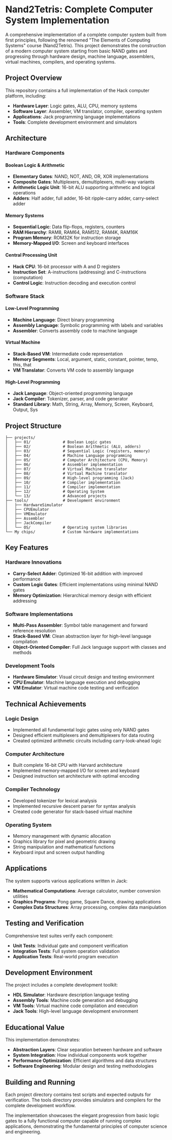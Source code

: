 # Nand2Tetris: Complete Computer System Implementation

A comprehensive implementation of a complete computer system built from first principles, following the renowned "The Elements of Computing Systems" course (Nand2Tetris). This project demonstrates the construction of a modern computer system starting from basic NAND gates and progressing through hardware design, machine language, assemblers, virtual machines, compilers, and operating systems.

## Project Overview

This repository contains a full implementation of the Hack computer platform, including:

- **Hardware Layer**: Logic gates, ALU, CPU, memory systems
- **Software Layer**: Assembler, VM translator, compiler, operating system
- **Applications**: Jack programming language implementations
- **Tools**: Complete development environment and simulators

## Architecture

### Hardware Components

#### Boolean Logic & Arithmetic
- **Elementary Gates**: NAND, NOT, AND, OR, XOR implementations
- **Composite Gates**: Multiplexers, demultiplexers, multi-way variants
- **Arithmetic Logic Unit**: 16-bit ALU supporting arithmetic and logical operations
- **Adders**: Half adder, full adder, 16-bit ripple-carry adder, carry-select adder

#### Memory Systems
- **Sequential Logic**: Data flip-flops, registers, counters
- **RAM Hierarchy**: RAM8, RAM64, RAM512, RAM4K, RAM16K
- **Program Memory**: ROM32K for instruction storage
- **Memory-Mapped I/O**: Screen and keyboard interfaces

#### Central Processing Unit
- **Hack CPU**: 16-bit processor with A and D registers
- **Instruction Set**: A-instructions (addressing) and C-instructions (computation)
- **Control Logic**: Instruction decoding and execution control

### Software Stack

#### Low-Level Programming
- **Machine Language**: Direct binary programming
- **Assembly Language**: Symbolic programming with labels and variables
- **Assembler**: Converts assembly code to machine language

#### Virtual Machine
- **Stack-Based VM**: Intermediate code representation
- **Memory Segments**: Local, argument, static, constant, pointer, temp, this, that
- **VM Translator**: Converts VM code to assembly language

#### High-Level Programming
- **Jack Language**: Object-oriented programming language
- **Jack Compiler**: Tokenizer, parser, and code generator
- **Standard Library**: Math, String, Array, Memory, Screen, Keyboard, Output, Sys

## Project Structure

```
├── projects/
│   ├── 01/              # Boolean Logic gates
│   ├── 02/              # Boolean Arithmetic (ALU, adders)
│   ├── 03/              # Sequential Logic (registers, memory)
│   ├── 04/              # Machine Language programming
│   ├── 05/              # Computer Architecture (CPU, Memory)
│   ├── 06/              # Assembler implementation
│   ├── 07/              # Virtual Machine translator
│   ├── 08/              # Virtual Machine translator
│   ├── 09/              # High-level programming (Jack)
│   ├── 10/              # Compiler implementation
│   ├── 11/              # Compiler implementation
│   ├── 12/              # Operating System
│   └── 13/              # Advanced projects
├── tools/               # Development environment
│   ├── HardwareSimulator
│   ├── CPUEmulator
│   ├── VMEmulator
│   ├── Assembler
│   ├── JackCompiler
│   └── OS/              # Operating system libraries
└── My chips/            # Custom hardware implementations
```

## Key Features

### Hardware Innovations
- **Carry-Select Adder**: Optimized 16-bit addition with improved performance
- **Custom Logic Gates**: Efficient implementations using minimal NAND gates
- **Memory Optimization**: Hierarchical memory design with efficient addressing

### Software Implementations
- **Multi-Pass Assembler**: Symbol table management and forward reference resolution
- **Stack-Based VM**: Clean abstraction layer for high-level language compilation
- **Object-Oriented Compiler**: Full Jack language support with classes and methods

### Development Tools
- **Hardware Simulator**: Visual circuit design and testing environment
- **CPU Emulator**: Machine language execution and debugging
- **VM Emulator**: Virtual machine code testing and verification

## Technical Achievements

### Logic Design
- Implemented all fundamental logic gates using only NAND gates
- Designed efficient multiplexers and demultiplexers for data routing
- Created optimized arithmetic circuits including carry-look-ahead logic

### Computer Architecture
- Built complete 16-bit CPU with Harvard architecture
- Implemented memory-mapped I/O for screen and keyboard
- Designed instruction set architecture with optimal encoding

### Compiler Technology
- Developed tokenizer for lexical analysis
- Implemented recursive descent parser for syntax analysis
- Created code generator for stack-based virtual machine

### Operating System
- Memory management with dynamic allocation
- Graphics library for pixel and geometric drawing
- String manipulation and mathematical functions
- Keyboard input and screen output handling

## Applications

The system supports various applications written in Jack:

- **Mathematical Computations**: Average calculator, number conversion utilities
- **Graphics Programs**: Pong game, Square Dance, drawing applications
- **Complex Data Structures**: Array processing, complex data manipulation

## Testing and Verification

Comprehensive test suites verify each component:

- **Unit Tests**: Individual gate and component verification
- **Integration Tests**: Full system operation validation
- **Application Tests**: Real-world program execution

## Development Environment

The project includes a complete development toolkit:

- **HDL Simulator**: Hardware description language testing
- **Assembly Tools**: Machine code generation and debugging
- **VM Tools**: Virtual machine code compilation and execution
- **Jack Tools**: High-level language development environment

## Educational Value

This implementation demonstrates:

- **Abstraction Layers**: Clear separation between hardware and software
- **System Integration**: How individual components work together
- **Performance Optimization**: Efficient algorithms and data structures
- **Software Engineering**: Modular design and testing methodologies

## Building and Running

Each project directory contains test scripts and expected outputs for verification. The tools directory provides simulators and compilers for the complete development workflow.

The implementation showcases the elegant progression from basic logic gates to a fully functional computer capable of running complex applications, demonstrating the fundamental principles of computer science and engineering.